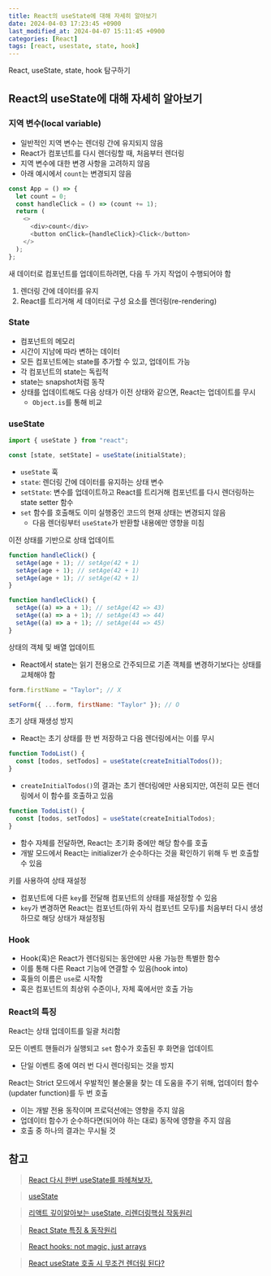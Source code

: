 ```yaml
---
title: React의 useState에 대해 자세히 알아보기
date: 2024-04-03 17:23:45 +0900
last_modified_at: 2024-04-07 15:11:45 +0900
categories: [React]
tags: [react, usestate, state, hook]
---
```


React, useState, state, hook 탐구하기

## React의 useState에 대해 자세히 알아보기

### 지역 변수(local variable)

- 일반적인 지역 변수는 렌더링 간에 유지되지 않음
- React가 컴포넌트를 다시 렌더링할 때, 처음부터 렌더링
- 지역 변수에 대한 변경 사항을 고려하지 않음
- 아래 예시에서 `count`는 변경되지 않음

```javascript
const App = () => {
  let count = 0;
  const handleClick = () => (count += 1);
  return (
    <>
      <div>count</div>
      <button onClick={handleClick}>Click</button>
    </>
  );
};
```

새 데이터로 컴포넌트를 업데이트하려면, 다음 두 가지 작업이 수행되어야 함

1. 렌더링 간에 데이터를 유지
2. React를 트리거해 세 데이터로 구성 요소를 렌더링(re-rendering)

### State

- 컴포넌트의 메모리
- 시간이 지남에 따라 변하는 데이터
- 모든 컴포넌트에는 state를 추가할 수 있고, 업데이트 가능
- 각 컴포넌트의 state는 독립적
- state는 snapshot처럼 동작
- 상태를 업데이트해도 다음 상태가 이전 상태와 같으면, React는 업데이트를 무시
  - `Object.is`를 통해 비교

### useState

```javascript
import { useState } from "react";

const [state, setState] = useState(initialState);
```

- `useState` 훅
- `state`: 렌더링 간에 데이터를 유지하는 상태 변수
- `setState`: 변수를 업데이트하고 React를 트리거해 컴포넌트를 다시 렌더링하는 state setter 함수
- `set` 함수를 호출해도 이미 실행중인 코드의 현재 상태는 변경되지 않음
  - 다음 렌더링부터 `useState`가 반환할 내용에만 영향을 미침

이전 상태를 기반으로 상태 업데이트

```javascript
function handleClick() {
  setAge(age + 1); // setAge(42 + 1)
  setAge(age + 1); // setAge(42 + 1)
  setAge(age + 1); // setAge(42 + 1)
}

function handleClick() {
  setAge((a) => a + 1); // setAge(42 => 43)
  setAge((a) => a + 1); // setAge(43 => 44)
  setAge((a) => a + 1); // setAge(44 => 45)
}
```

상태의 객체 및 배열 업데이트

- React에서 state는 읽기 전용으로 간주되므로 기존 객체를 변경하기보다는 상태를 교체해야 함

```javascript
form.firstName = "Taylor"; // X

setForm({ ...form, firstName: "Taylor" }); // O
```

초기 상태 재생성 방지

- React는 초기 상태를 한 번 저장하고 다음 렌더링에서는 이를 무시

```javascript
function TodoList() {
  const [todos, setTodos] = useState(createInitialTodos());
}
```

- `createInitialTodos()`의 결과는 초기 렌더링에만 사용되지만, 여전히 모든 렌더링에서 이 함수를 호출하고 있음

```javascript
function TodoList() {
  const [todos, setTodos] = useState(createInitialTodos);
}
```

- 함수 자체를 전달하면, React는 초기화 중에만 해당 함수를 호출
- 개발 모드에서 React는 initializer가 순수하다는 것을 확인하기 위해 두 번 호출할 수 있음

키를 사용하여 상태 재설정

- 컴포넌트에 다른 `key`를 전달해 컴포넌트의 상태를 재설정할 수 있음
- `key`가 변경하면 React는 컴포넌트(하위 자식 컴포넌트 모두)를 처음부터 다시 생성하므로 해당 상태가 재설정됨

### Hook

- Hook(훅)은 React가 렌더링되는 동안에만 사용 가능한 특별한 함수
- 이를 통해 다른 React 기능에 연결할 수 있음(hook into)
- 훅들의 이름은 `use`로 시작함
- 훅은 컴포넌트의 최상위 수준이나, 자체 훅에서만 호출 가능

### React의 특징

React는 상태 업데이트를 일괄 처리함

모든 이벤트 핸들러가 실행되고 `set` 함수가 호출된 후 화면을 업데이트

- 단일 이벤트 중에 여러 번 다시 렌더링되는 것을 방지

React는 Strict 모드에서 우발적인 불순물을 찾는 데 도움을 주기 위해, 업데이터 함수(updater function)를 두 번 호출

- 이는 개발 전용 동작이며 프로덕션에는 영향을 주지 않음
- 업데이터 함수가 순수하다면(되어야 하는 대로) 동작에 영향을 주지 않음
- 호출 중 하나의 결과는 무시될 것

## 참고

> [React 다시 한번 useState를 파헤쳐보자.](https://velog.io/@hjthgus777/%EB%8B%A4%EC%8B%9C-%ED%95%9C%EB%B2%88-useState-%EB%A5%BC-%ED%8C%8C%ED%97%A4%EC%B3%90%EB%B3%B4%EC%9E%90)

> [useState](https://react.dev/reference/react/useState)

> [리액트 깊이알아보는 useState, 리렌더링핵심 작동원리](https://joong-sunny.github.io/react/react1/)

> [React State 특징 & 동작원리](https://www.datoybi.com/react-state/)

> [React hooks: not magic, just arrays](https://medium.com/@ryardley/react-hooks-not-magic-just-arrays-cd4f1857236e)

> [React useState 호출 시 무조건 렌더링 된다?](https://khj930410.tistory.com/213)
